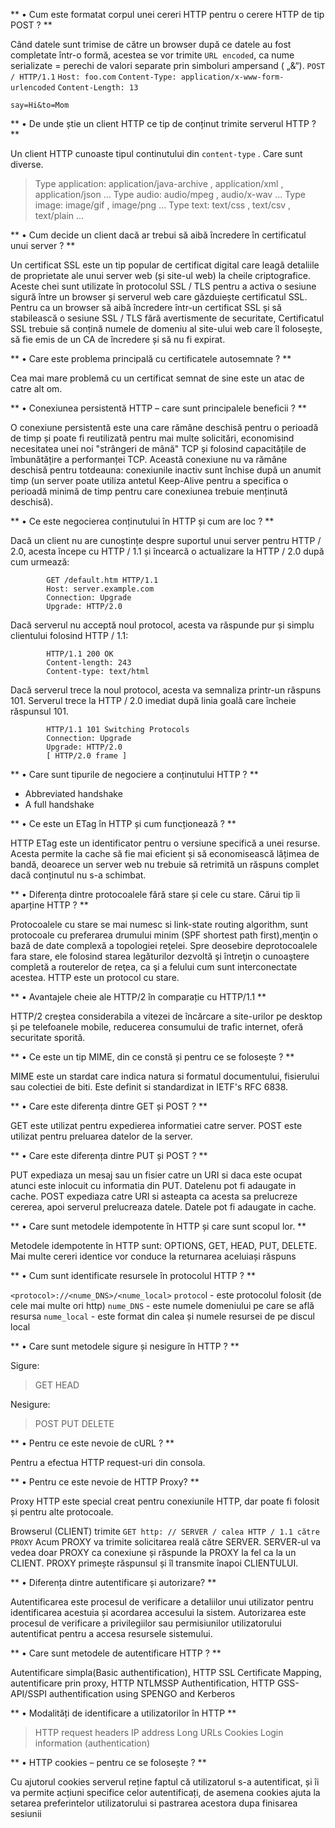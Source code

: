 ** • Cum este formatat corpul unei cereri HTTP pentru o cerere HTTP de tip POST ? ** 

Când datele sunt trimise de către un browser după ce datele au fost completate într-o formă, acestea se vor trimite `URL encoded`, ca nume serializate = perechi de valori separate prin simboluri ampersand ( „&“).
`POST / HTTP/1.1`
`Host: foo.com`
`Content-Type: application/x-www-form-urlencoded`
`Content-Length: 13`

`say=Hi&to=Mom`

** • De unde știe un client HTTP ce tip de conținut trimite serverul HTTP ? **

Un client HTTP cunoaste tipul continutului din `content-type` . Care sunt diverse.
> Type application: application/java-archive , application/xml , application/json ...
> Type audio: audio/mpeg , audio/x-wav ...
> Type image: image/gif , image/png ...
> Type text: text/css , text/csv , text/plain ...

** • Cum decide un client dacă ar trebui să aibă încredere în certificatul unui server ? **

Un certificat SSL este un tip popular de certificat digital care leagă detaliile de proprietate ale unui server web (și site-ul web) la cheile criptografice. Aceste chei sunt utilizate în protocolul SSL / TLS pentru a activa o sesiune sigură între un browser și serverul web care găzduiește certificatul SSL. Pentru ca un browser să aibă încredere într-un certificat SSL și să stabilească o sesiune SSL / TLS fără avertismente de securitate, Certificatul SSL trebuie să conțină numele de domeniu al site-ului web care îl folosește, să fie emis de un CA de încredere și să nu fi expirat.

** • Care este problema principală cu certificatele autosemnate ? **

Cea mai mare problemă cu un certificat semnat de sine este un atac de catre alt om.

** • Conexiunea persistentă HTTP – care sunt principalele beneficii ? **

O conexiune persistentă este una care rămâne deschisă pentru o perioadă de timp și poate fi reutilizată pentru mai multe solicitări, economisind necesitatea unei noi "strângeri de mână" TCP și folosind capacitățile de îmbunătățire a performanței TCP. Această conexiune nu va rămâne deschisă pentru totdeauna: conexiunile inactiv sunt închise după un anumit timp (un server poate utiliza antetul Keep-Alive pentru a specifica o perioadă minimă de timp pentru care conexiunea trebuie menținută deschisă).

** • Ce este negocierea conținutului în HTTP și cum are loc ? **

Dacă un client nu are cunoștințe despre suportul unui server pentru HTTP / 2.0, acesta începe cu HTTP / 1.1 și încearcă o actualizare la HTTP / 2.0 după cum urmează:
```        
        GET /default.htm HTTP/1.1
        Host: server.example.com
        Connection: Upgrade
        Upgrade: HTTP/2.0
```        
Dacă serverul nu acceptă noul protocol, acesta va răspunde pur și simplu clientului folosind HTTP / 1.1:
```
        HTTP/1.1 200 OK
        Content-length: 243
        Content-type: text/html
```        
Dacă serverul trece la noul protocol, acesta va semnaliza printr-un răspuns 101. Serverul trece la HTTP / 2.0 imediat după linia goală care încheie răspunsul 101.
```
        HTTP/1.1 101 Switching Protocols
        Connection: Upgrade
        Upgrade: HTTP/2.0
        [ HTTP/2.0 frame ]     
```   

** • Care sunt tipurile de negociere a conținutului HTTP ? **

- Abbreviated handshake
- A full handshake

** • Ce este un ETag în HTTP și cum funcționează ? **

 HTTP ETag este un identificator pentru o versiune specifică a unei resurse. Acesta permite la cache să fie mai eficient și să economisească lățimea de bandă, deoarece un server web nu trebuie să retrimită un răspuns complet dacă conținutul nu s-a schimbat.

** • Diferența dintre protocoalele fără stare și cele cu stare. Cărui tip îi aparține HTTP ? **

Protocoalele cu stare se mai numesc si link-state routing algorithm, sunt protocoale cu preferarea drumului minim (SPF shortest path first),menţin o bază de date complexă a topologiei reţelei. Spre deosebire deprotocoalele fara stare, ele folosind starea legăturilor dezvoltă şi întreţin o cunoaştere completă a routerelor de reţea, ca şi a felului cum sunt interconectate acestea.
HTTP este un protocol cu stare.

** • Avantajele cheie ale HTTP/2 în comparație cu HTTP/1.1 **

HTTP/2 creștea considerabila a vitezei de încărcare a site-urilor pe desktop și pe telefoanele mobile, reducerea consumului de trafic internet, oferă securitate sporită.

** • Ce este un tip MIME, din ce constă și pentru ce se folosește ? **

MIME este un stardat care indica natura si formatul documentului, fisierului sau colectiei de biti. Este definit si standardizat  in IETF's RFC 6838.

** • Care este diferența dintre GET și POST ? **

GET este utilizat pentru expedierea informatiei catre server.
POST este utilizat pentru preluarea datelor de la server.

** • Care este diferența dintre PUT și POST ? **

PUT expediaza un mesaj sau un fisier catre un URI si daca este ocupat atunci este inlocuit cu informatia din PUT. Datelenu pot fi adaugate in cache.
POST expediaza catre URI si asteapta ca acesta sa prelucreze cererea, apoi serverul prelucreaza datele. Datele pot fi adaugate in cache.

** • Care sunt metodele idempotente în HTTP și care sunt scopul lor. **

Metodele idempotente în HTTP  sunt: OPTIONS, GET, HEAD, PUT, DELETE.
Mai multe cereri identice vor conduce la returnarea aceluiași răspuns

** • Cum sunt identificate resursele în protocolul HTTP ? **

` <protocol>://<nume_DNS>/<nume_local> `
    `protoco`l - este protocolul folosit (de cele mai multe ori http)
    `nume_DNS` - este numele domeniului pe care se află resursa
    `nume_local` - este format din calea și numele resursei de pe discul local

** • Care sunt metodele sigure și nesigure în HTTP ? **

Sigure:
> GET
> HEAD

Nesigure:
> POST
> PUT
> DELETE


** • Pentru ce este nevoie de cURL ? **

Pentru  a efectua HTTP request-uri din consola.

** • Pentru ce este nevoie de HTTP Proxy? **

Proxy HTTP este special creat pentru conexiunile HTTP, dar poate fi folosit și pentru alte protocoale.

Browserul (CLIENT) trimite ` GET http: // SERVER / calea HTTP / 1.1 către PROXY ` 
Acum PROXY va trimite solicitarea reală către SERVER.
SERVER-ul va vedea doar PROXY ca conexiune și răspunde la PROXY la fel ca la un CLIENT.
PROXY primește răspunsul și îl transmite înapoi CLIENTULUI.

** • Diferența dintre autentificare și autorizare? **

Autentificarea este procesul de verificare a detaliilor unui utilizator pentru identificarea acestuia și acordarea accesului la sistem.
Autorizarea este procesul de verificare a privilegiilor sau permisiunilor utilizatorului autentificat pentru a accesa resursele sistemului.

** • Care sunt metodele de autentificare HTTP ? **

Autentificare simpla(Basic authentification), HTTP SSL Certificate Mapping, autentificare prin proxy,  HTTP NTLMSSP Authentification, HTTP GSS-API/SSPI authentification using SPENGO and Kerberos

** • Modalități de identificare a utilizatorilor în HTTP **

> HTTP request headers
> IP address
> Long URLs
> Cookies
> Login information (authentication)


** • HTTP cookies – pentru ce se folosește ? **

Cu ajutorul cookies serverul reține faptul că utilizatorul s-a autentificat, și îi va permite acțiuni specifice celor autentificați, de asemena cookies ajuta la setarea preferintelor utilizatorului si pastrarea acestora dupa finisarea sesiunii
